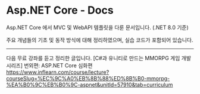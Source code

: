 # Asp.NET Core - Docs
Asp.NET Core 에서 MVC 및 WebAPI 템플릿을 다룬 문서입니다. (.NET 8.0 기준)

주요 개념들의 기초 및 동작 방식에 대해 정리하였으며, 실습 코드가 포함되어 있습니다.

---
다음 무료 강좌를 듣고 정리한 글입니다.
[C#과 유니티로 만드는 MMORPG 게임 개발 시리즈] 번외편: ASP.NET Core 심화편
https://www.inflearn.com/course/lecture?courseSlug=%EC%9C%A0%EB%8B%88%ED%8B%B0-mmorpg-%EA%B0%9C%EB%B0%9C-aspnet&unitId=57910&tab=curriculum
